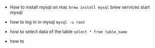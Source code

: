 * How to install mysql on mac
`brew install mysql`
brew services start mysql

* how to log in in mysql
`mysql -u root`

 * how to select data of the table
 `select * from table_name`
 
 * how to
 